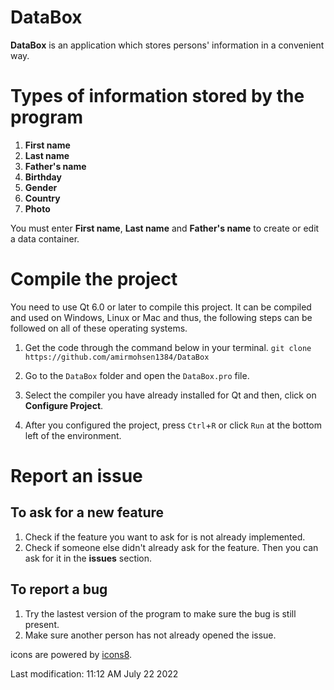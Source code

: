 # DataBox

**DataBox** is an application which stores persons' information in a convenient way.

# Types of information stored by the program

1. **First name**
2. **Last name**
3. **Father's name**
4. **Birthday**
5. **Gender**
6. **Country**
7. **Photo**

You must enter **First name**, **Last name** and **Father's name** to create or edit a data container.

# Compile the project
You need to use Qt 6.0 or later to compile this project. It can be compiled and used on Windows, Linux or Mac and thus, the following steps can be followed on all of these operating systems.

1. Get the code through the command below in your terminal.
   `git clone https://github.com/amirmohsen1384/DataBox`

2. Go to the `DataBox` folder and open the `DataBox.pro` file.
3. Select the compiler you have already installed for Qt and then, click on **Configure Project**.
4. After you configured the project, press `Ctrl`+`R` or click `Run` at the bottom left of the environment.

# Report an issue

## To ask for a new feature

1. Check if the feature you want to ask for is not already implemented.
2. Check if someone else didn't already ask for the feature. Then you can ask for it in the **issues** section.

## To report a bug

1. Try the lastest version of the program to make sure the bug is still present.
2. Make sure another person has not already opened the issue.

icons are powered by [icons8](https://icons8.com).

Last modification: 11:12 AM July 22 2022
